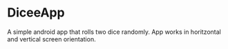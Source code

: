 # DiceeApp
A simple android app that rolls two dice randomly. App works in horitzontal and vertical screen orientation.
